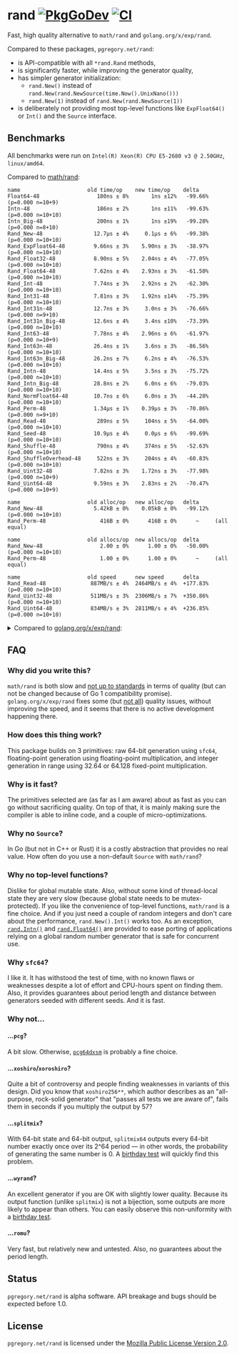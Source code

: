 # rand [![PkgGoDev][godev-img]][godev] [![CI][ci-img]][ci]

Fast, high quality alternative to `math/rand` and `golang.org/x/exp/rand`.

Compared to these packages, `pgregory.net/rand`:

- is API-compatible with all `*rand.Rand` methods,
- is significantly faster, while improving the generator quality,
- has simpler generator initialization:
  - `rand.New()` instead of `rand.New(rand.NewSource(time.Now().UnixNano()))`
  - `rand.New(1)` instead of `rand.New(rand.NewSource(1))`
- is deliberately not providing most top-level functions like `ExpFloat64()` or `Int()`
  and the `Source` interface.

## Benchmarks

All benchmarks were run on `Intel(R) Xeon(R) CPU E5-2680 v3 @ 2.50GHz`,
`linux/amd64`.

Compared to [math/rand](https://pkg.go.dev/math/rand):

```
name                     old time/op    new time/op    delta
Float64-48                  180ns ± 8%       1ns ±12%   -99.66%  (p=0.000 n=10+9)
Intn-48                     186ns ± 2%       1ns ±11%   -99.63%  (p=0.000 n=10+10)
Intn_Big-48                 200ns ± 1%       1ns ±19%   -99.28%  (p=0.000 n=8+10)
Rand_New-48                12.7µs ± 4%     0.1µs ± 6%   -99.38%  (p=0.000 n=10+10)
Rand_ExpFloat64-48         9.66ns ± 3%    5.90ns ± 3%   -38.97%  (p=0.000 n=10+10)
Rand_Float32-48            8.90ns ± 5%    2.04ns ± 4%   -77.05%  (p=0.000 n=10+10)
Rand_Float64-48            7.62ns ± 4%    2.93ns ± 3%   -61.50%  (p=0.000 n=10+10)
Rand_Int-48                7.74ns ± 3%    2.92ns ± 2%   -62.30%  (p=0.000 n=10+10)
Rand_Int31-48              7.81ns ± 3%    1.92ns ±14%   -75.39%  (p=0.000 n=10+10)
Rand_Int31n-48             12.7ns ± 3%     3.0ns ± 3%   -76.66%  (p=0.000 n=9+10)
Rand_Int31n_Big-48         12.6ns ± 4%     3.4ns ±10%   -73.39%  (p=0.000 n=10+10)
Rand_Int63-48              7.78ns ± 4%    2.96ns ± 6%   -61.97%  (p=0.000 n=10+9)
Rand_Int63n-48             26.4ns ± 1%     3.6ns ± 3%   -86.56%  (p=0.000 n=10+10)
Rand_Int63n_Big-48         26.2ns ± 7%     6.2ns ± 4%   -76.53%  (p=0.000 n=10+10)
Rand_Intn-48               14.4ns ± 5%     3.5ns ± 3%   -75.72%  (p=0.000 n=10+10)
Rand_Intn_Big-48           28.8ns ± 2%     6.0ns ± 6%   -79.03%  (p=0.000 n=10+10)
Rand_NormFloat64-48        10.7ns ± 6%     6.0ns ± 3%   -44.28%  (p=0.000 n=10+10)
Rand_Perm-48               1.34µs ± 1%    0.39µs ± 3%   -70.86%  (p=0.000 n=9+10)
Rand_Read-48                289ns ± 5%     104ns ± 5%   -64.00%  (p=0.000 n=10+10)
Rand_Seed-48               10.9µs ± 4%     0.0µs ± 6%   -99.69%  (p=0.000 n=10+10)
Rand_Shuffle-48             790ns ± 4%     374ns ± 5%   -52.63%  (p=0.000 n=10+10)
Rand_ShuffleOverhead-48     522ns ± 3%     204ns ± 4%   -60.83%  (p=0.000 n=10+10)
Rand_Uint32-48             7.82ns ± 3%    1.72ns ± 3%   -77.98%  (p=0.000 n=10+9)
Rand_Uint64-48             9.59ns ± 3%    2.83ns ± 2%   -70.47%  (p=0.000 n=10+9)

name                     old alloc/op   new alloc/op   delta
Rand_New-48                5.42kB ± 0%    0.05kB ± 0%   -99.12%  (p=0.000 n=10+10)
Rand_Perm-48                 416B ± 0%      416B ± 0%      ~     (all equal)

name                     old allocs/op  new allocs/op  delta
Rand_New-48                  2.00 ± 0%      1.00 ± 0%   -50.00%  (p=0.000 n=10+10)
Rand_Perm-48                 1.00 ± 0%      1.00 ± 0%      ~     (all equal)

name                     old speed      new speed      delta
Rand_Read-48              887MB/s ± 4%  2464MB/s ± 4%  +177.83%  (p=0.000 n=10+10)
Rand_Uint32-48            511MB/s ± 3%  2306MB/s ± 7%  +350.86%  (p=0.000 n=10+10)
Rand_Uint64-48            834MB/s ± 3%  2811MB/s ± 4%  +236.85%  (p=0.000 n=10+10)
```

<details>
<summary>Compared to <a href="https://pkg.go.dev/golang.org/x/exp/rand">golang.org/x/exp/rand</a>:</summary>

```
name                     old time/op    new time/op    delta
Float64-48                  175ns ± 8%       1ns ±12%   -99.65%  (p=0.000 n=10+9)
Intn-48                     176ns ±10%       1ns ±11%   -99.61%  (p=0.000 n=10+10)
Intn_Big-48                 174ns ± 1%       1ns ±19%   -99.18%  (p=0.000 n=9+10)
Rand_New-48                78.8ns ± 6%    78.3ns ± 6%      ~     (p=0.853 n=10+10)
Rand_ExpFloat64-48         8.94ns ± 6%    5.90ns ± 3%   -34.00%  (p=0.000 n=10+10)
Rand_Float32-48            9.67ns ± 5%    2.04ns ± 4%   -78.89%  (p=0.000 n=10+10)
Rand_Float64-48            8.56ns ± 5%    2.93ns ± 3%   -65.74%  (p=0.000 n=10+10)
Rand_Int-48                5.75ns ± 3%    2.92ns ± 2%   -49.25%  (p=0.000 n=9+10)
Rand_Int31-48              5.72ns ± 5%    1.92ns ±14%   -66.37%  (p=0.000 n=10+10)
Rand_Int31n-48             17.4ns ± 7%     3.0ns ± 3%   -82.87%  (p=0.000 n=10+10)
Rand_Int31n_Big-48         17.3ns ± 4%     3.4ns ±10%   -80.57%  (p=0.000 n=10+10)
Rand_Int63-48              5.77ns ± 4%    2.96ns ± 6%   -48.73%  (p=0.000 n=10+9)
Rand_Int63n-48             17.0ns ± 2%     3.6ns ± 3%   -79.13%  (p=0.000 n=9+10)
Rand_Int63n_Big-48         26.5ns ± 2%     6.2ns ± 4%   -76.81%  (p=0.000 n=10+10)
Rand_Intn-48               17.5ns ± 5%     3.5ns ± 3%   -79.94%  (p=0.000 n=10+10)
Rand_Intn_Big-48           27.5ns ± 3%     6.0ns ± 6%   -78.09%  (p=0.000 n=10+10)
Rand_NormFloat64-48        10.0ns ± 3%     6.0ns ± 3%   -40.45%  (p=0.000 n=10+10)
Rand_Perm-48               1.31µs ± 1%    0.39µs ± 3%   -70.04%  (p=0.000 n=10+10)
Rand_Read-48                334ns ± 1%     104ns ± 5%   -68.88%  (p=0.000 n=8+10)
Rand_Seed-48               5.36ns ± 2%   33.73ns ± 6%  +528.91%  (p=0.000 n=10+10)
Rand_Shuffle-48            1.22µs ± 2%    0.37µs ± 5%   -69.36%  (p=0.000 n=10+10)
Rand_ShuffleOverhead-48     907ns ± 2%     204ns ± 4%   -77.45%  (p=0.000 n=10+10)
Rand_Uint32-48             5.20ns ± 5%    1.72ns ± 3%   -66.84%  (p=0.000 n=10+9)
Rand_Uint64-48             5.14ns ± 5%    2.83ns ± 2%   -44.85%  (p=0.000 n=10+9)
Rand_Uint64n-48            17.6ns ± 3%     3.5ns ± 2%   -80.32%  (p=0.000 n=10+10)
Rand_Uint64n_Big-48        27.3ns ± 2%     6.0ns ± 7%   -77.97%  (p=0.000 n=10+10)
Rand_MarshalBinary-48      30.5ns ± 1%     3.8ns ± 4%   -87.70%  (p=0.000 n=8+10)
Rand_UnmarshalBinary-48    3.22ns ± 4%    3.71ns ± 3%   +15.16%  (p=0.000 n=10+10)

name                     old alloc/op   new alloc/op   delta
Rand_New-48                 48.0B ± 0%     48.0B ± 0%      ~     (all equal)
Rand_Perm-48                 416B ± 0%      416B ± 0%      ~     (all equal)
Rand_MarshalBinary-48       16.0B ± 0%      0.0B       -100.00%  (p=0.000 n=10+10)
Rand_UnmarshalBinary-48     0.00B          0.00B           ~     (all equal)

name                     old allocs/op  new allocs/op  delta
Rand_New-48                  2.00 ± 0%      1.00 ± 0%   -50.00%  (p=0.000 n=10+10)
Rand_Perm-48                 1.00 ± 0%      1.00 ± 0%      ~     (all equal)
Rand_MarshalBinary-48        1.00 ± 0%      0.00       -100.00%  (p=0.000 n=10+10)
Rand_UnmarshalBinary-48      0.00           0.00           ~     (all equal)

name                     old speed      new speed      delta
Rand_Read-48              764MB/s ± 3%  2464MB/s ± 4%  +222.68%  (p=0.000 n=9+10)
Rand_Uint32-48            770MB/s ± 5%  2306MB/s ± 7%  +199.35%  (p=0.000 n=10+10)
Rand_Uint64-48           1.56GB/s ± 5%  2.81GB/s ± 4%   +80.32%  (p=0.000 n=10+10)
```
</details>

## FAQ

### Why did you write this?

`math/rand` is both slow and [not up to standards](
https://gist.github.com/flyingmutant/ad5841f5e594aa8687fe47de34985e6a)
in terms of quality (but can not be changed because of Go 1 compatibility promise).
`golang.org/x/exp/rand` fixes some (but [not all](
https://gist.github.com/flyingmutant/0b380f432308beaaf09c0a038f918aa4))
quality issues, without improving the speed,
and it seems that there is no active development happening there.

### How does this thing work?

This package builds on 3 primitives: raw 64-bit generation using `sfc64`, floating-point
generation using floating-point multiplication, and integer generation in range using
32.64 or 64.128 fixed-point multiplication.

### Why is it fast?

The primitives selected are (as far as I am aware) about as fast as you can go
without sacrificing quality. On top of that, it is mainly making sure the compiler
is able to inline code, and a couple of micro-optimizations.

### Why no `Source`?

In Go (but not in C++ or Rust) it is a costly abstraction that provides no real value.
How often do you use a non-default `Source` with `math/rand`?

### Why no top-level functions?

Dislike for global mutable state. Also, without some kind of thread-local state they are
very slow (because global state needs to be mutex-protected). If you like the
convenience of top-level functions, `math/rand` is a fine choice. And if you just need
a couple of random integers and don't care about the performance, `rand.New().Int()` works too.
As an exception, [`rand.Intn()`](https://pkg.go.dev/pgregory.net/rand#Intn) and
[`rand.Float64()`](https://pkg.go.dev/pgregory.net/rand#Float64) are provided to ease
porting of applications relying on a global random number generator that is safe for
concurrent use.

### Why `sfc64`?

I like it. It has withstood the test of time, with no known flaws or weaknesses despite
a lot of effort and CPU-hours spent on finding them. Also, it provides guarantees about period
length and distance between generators seeded with different seeds. And it is fast.

### Why not...

#### ...`pcg`?

A bit slow. Otherwise, [`pcg64dxsm`](https://numpy.org/devdocs/reference/random/bit_generators/pcg64dxsm.html)
is probably a fine choice.

#### ...`xoshiro`/`xoroshiro`?

Quite a bit of controversy and people finding weaknesses in variants of this design.
Did you know that `xoshiro256**`, which author describes as an "all-purpose, rock-solid generator"
that "passes all tests we are aware of", fails them in seconds if you multiply the output by 57?

#### ...`splitmix`?

With 64-bit state and 64-bit output, `splitmix64` outputs every 64-bit number exactly once
over its 2^64 period — in other words, the probability of generating the same number is 0.
A [birthday test](https://www.pcg-random.org/posts/birthday-test.html) will quickly find
this problem.

#### ...`wyrand`?

An excellent generator if you are OK with slightly lower quality. Because its output function
(unlike `splitmix`) is not a bijection, some outputs are more likely to appear than others.
You can easily observe this non-uniformity with
a [birthday test](https://gist.github.com/flyingmutant/cb69e96872023f9f580868e746d1128a).

#### ...`romu`?

Very fast, but relatively new and untested. Also, no guarantees about the period length.

## Status

`pgregory.net/rand` is alpha software. API breakage and bugs should be expected before 1.0.

## License

`pgregory.net/rand` is licensed under the [Mozilla Public License Version 2.0](./LICENSE). 

[godev-img]: https://pkg.go.dev/badge/pgregory.net/rand
[godev]: https://pkg.go.dev/pgregory.net/rand
[ci-img]: https://github.com/flyingmutant/rand/workflows/CI/badge.svg
[ci]: https://github.com/flyingmutant/rand/actions
